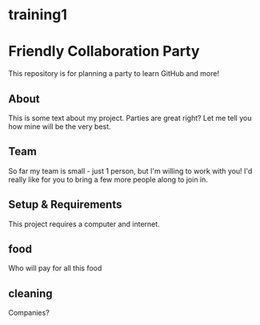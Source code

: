 # training1
# Friendly Collaboration Party

This repository is for planning a party to learn GitHub and more!

## About
This is some text about my project.
Parties are great right? Let me tell you how mine will be the very best.

## Team
So far my team is small - just 1 person, but I'm willing to work with you!
I'd really like for you to bring a few more people along to join in.

## Setup & Requirements
This project requires a computer and internet.

## food
Who will pay for all this food

## cleaning
Companies?

                

